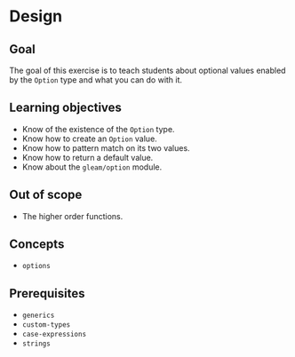 # Design

## Goal

The goal of this exercise is to teach students about optional values enabled by the `Option` type and what you can do with it.

## Learning objectives

- Know of the existence of the `Option` type.
- Know how to create an `Option` value.
- Know how to pattern match on its two values.
- Know how to return a default value.
- Know about the `gleam/option` module.

## Out of scope

- The higher order functions.

## Concepts

- `options`

## Prerequisites

- `generics`
- `custom-types`
- `case-expressions`
- `strings`
